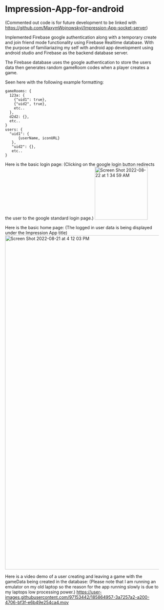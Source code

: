 # Impression-App-for-android

(Commented out code is for future development to be linked with https://github.com/MaxymWojnowskyj/Impression-App-socket-server)

Implemented Firebase google authentication along with a temporary create and join friend mode functionality using Firebase Realtime database. With the purpose of familiariazing my self with android app development using android studio and Firebase as the backend database server. 


The Firebase database uses the google authentication to store the users data then generates random gameRoom codes when a player creates a game.

Seen here with the following example formatting:
```
gameRooms: {
  123a: {
    {"uid1": true},
    {"uid2", true},
    etc..
  },
  d2d2: {},
  etc..
}
users: {
  "uid1": {
      {userName, iconURL}
   },
   "uid2": {},
   etc..
}

```

Here is the basic login page:
(Clicking on the google login button redirects the user to the google standard login page.)
<img width="173" alt="Screen Shot 2022-08-22 at 1 34 59 AM" src="https://user-images.githubusercontent.com/97153442/185865270-e8e0b84a-a1a8-4831-a2d3-85cdb23ffa54.png">


Here is the basic home page:
(The logged in user data is being displayed under the Impression App title)
<img width="1094" alt="Screen Shot 2022-08-21 at 4 12 03 PM" src="https://user-images.githubusercontent.com/97153442/185865136-950f0415-ceda-4ae8-b90a-876401f5c9fc.png">


Here is a video demo of a user creating and leaving a game with the gameData being created in the database:
(Please note that I am running an emulator on my old laptop so the reason for the app running slowly is due to my laptops low processing power.) 
https://user-images.githubusercontent.com/97153442/185864957-3a7257a2-a200-4706-bf3f-e6b49e254ca4.mov



